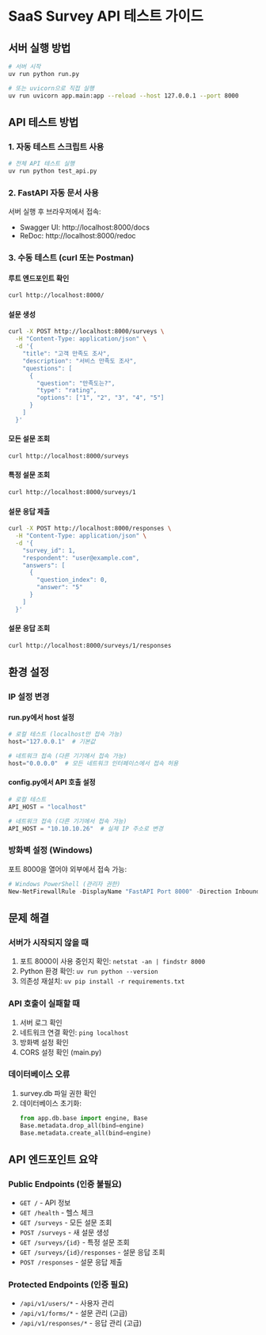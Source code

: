# SaaS Survey API 테스트 가이드

## 서버 실행 방법

```bash
# 서버 시작
uv run python run.py

# 또는 uvicorn으로 직접 실행
uv run uvicorn app.main:app --reload --host 127.0.0.1 --port 8000
```

## API 테스트 방법

### 1. 자동 테스트 스크립트 사용

```bash
# 전체 API 테스트 실행
uv run python test_api.py
```

### 2. FastAPI 자동 문서 사용

서버 실행 후 브라우저에서 접속:
- Swagger UI: http://localhost:8000/docs
- ReDoc: http://localhost:8000/redoc

### 3. 수동 테스트 (curl 또는 Postman)

#### 루트 엔드포인트 확인
```bash
curl http://localhost:8000/
```

#### 설문 생성
```bash
curl -X POST http://localhost:8000/surveys \
  -H "Content-Type: application/json" \
  -d '{
    "title": "고객 만족도 조사",
    "description": "서비스 만족도 조사",
    "questions": [
      {
        "question": "만족도는?",
        "type": "rating",
        "options": ["1", "2", "3", "4", "5"]
      }
    ]
  }'
```

#### 모든 설문 조회
```bash
curl http://localhost:8000/surveys
```

#### 특정 설문 조회
```bash
curl http://localhost:8000/surveys/1
```

#### 설문 응답 제출
```bash
curl -X POST http://localhost:8000/responses \
  -H "Content-Type: application/json" \
  -d '{
    "survey_id": 1,
    "respondent": "user@example.com",
    "answers": [
      {
        "question_index": 0,
        "answer": "5"
      }
    ]
  }'
```

#### 설문 응답 조회
```bash
curl http://localhost:8000/surveys/1/responses
```

## 환경 설정

### IP 설정 변경

#### run.py에서 host 설정
```python
# 로컬 테스트 (localhost만 접속 가능)
host="127.0.0.1"  # 기본값

# 네트워크 접속 (다른 기기에서 접속 가능)
host="0.0.0.0"  # 모든 네트워크 인터페이스에서 접속 허용
```

#### config.py에서 API 호출 설정
```python
# 로컬 테스트
API_HOST = "localhost"

# 네트워크 접속 (다른 기기에서 접속 가능)
API_HOST = "10.10.10.26"  # 실제 IP 주소로 변경
```

### 방화벽 설정 (Windows)

포트 8000을 열어야 외부에서 접속 가능:

```powershell
# Windows PowerShell (관리자 권한)
New-NetFirewallRule -DisplayName "FastAPI Port 8000" -Direction Inbound -Protocol TCP -LocalPort 8000 -Action Allow
```

## 문제 해결

### 서버가 시작되지 않을 때
1. 포트 8000이 사용 중인지 확인: `netstat -an | findstr 8000`
2. Python 환경 확인: `uv run python --version`
3. 의존성 재설치: `uv pip install -r requirements.txt`

### API 호출이 실패할 때
1. 서버 로그 확인
2. 네트워크 연결 확인: `ping localhost`
3. 방화벽 설정 확인
4. CORS 설정 확인 (main.py)

### 데이터베이스 오류
1. survey.db 파일 권한 확인
2. 데이터베이스 초기화: 
   ```python
   from app.db.base import engine, Base
   Base.metadata.drop_all(bind=engine)
   Base.metadata.create_all(bind=engine)
   ```

## API 엔드포인트 요약

### Public Endpoints (인증 불필요)
- `GET /` - API 정보
- `GET /health` - 헬스 체크
- `GET /surveys` - 모든 설문 조회
- `POST /surveys` - 새 설문 생성
- `GET /surveys/{id}` - 특정 설문 조회
- `GET /surveys/{id}/responses` - 설문 응답 조회
- `POST /responses` - 설문 응답 제출

### Protected Endpoints (인증 필요)
- `/api/v1/users/*` - 사용자 관리
- `/api/v1/forms/*` - 설문 관리 (고급)
- `/api/v1/responses/*` - 응답 관리 (고급)